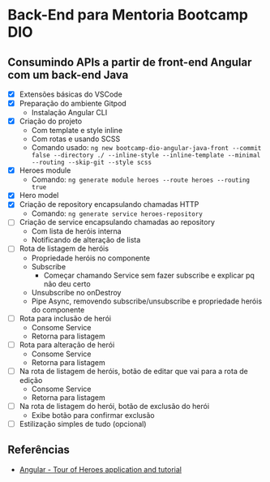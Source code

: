 # Back-End para Mentoria Bootcamp DIO

## Consumindo APIs a partir de front-end Angular com um back-end Java

- [x] Extensões básicas do VSCode
- [x] Preparação do ambiente Gitpod
  - Instalação Angular CLI
- [x] Criação do projeto
  - Com template e style inline
  - Com rotas e usando SCSS
  - Comando usado: `ng new bootcamp-dio-angular-java-front --commit false --directory ./ --inline-style --inline-template --minimal --routing --skip-git --style scss`
- [x] Heroes module
  - Comando: `ng generate module heroes --route heroes --routing true`
- [x] Hero model
- [x] Criação de repository encapsulando chamadas HTTP
  - Comando: `ng generate service heroes-repository`
- [ ] Criação de service encapsulando chamadas ao repository
  - Com lista de heróis interna
  - Notificando de alteração de lista
- [ ] Rota de listagem de heróis
  - Propriedade heróis no componente
  - Subscribe
    - Começar chamando Service sem fazer subscribe e explicar pq não deu certo
  - Unsubscribe no onDestroy
  - Pipe Async, removendo subscribe/unsubscribe e propriedade heróis do componente
- [ ] Rota para inclusão de herói
  - Consome Service
  - Retorna para listagem
- [ ] Rota para alteração de herói
  - Consome Service
  - Retorna para listagem
- [ ] Na rota de listagem de heróis, botão de editar que vai para a rota de edição
  - Consome Service
  - Retorna para listagem
- [ ] Na rota de listagem do herói, botão de exclusão do herói
  - Exibe botão para confirmar exclusão
- [ ] Estilização simples de tudo (opcional)

## Referências

- [Angular - Tour of Heroes application and tutorial](https://angular.io/tutorial)
